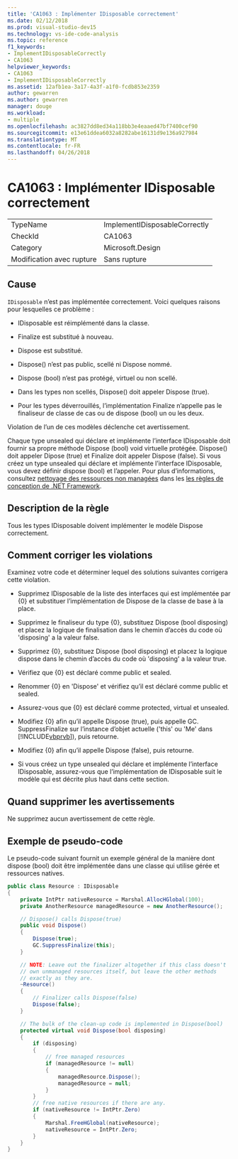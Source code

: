 ```yaml
---
title: 'CA1063 : Implémenter IDisposable correctement'
ms.date: 02/12/2018
ms.prod: visual-studio-dev15
ms.technology: vs-ide-code-analysis
ms.topic: reference
f1_keywords:
- ImplementIDisposableCorrectly
- CA1063
helpviewer_keywords:
- CA1063
- ImplementIDisposableCorrectly
ms.assetid: 12afb1ea-3a17-4a3f-a1f0-fcdb853e2359
author: gewarren
ms.author: gewarren
manager: douge
ms.workload:
- multiple
ms.openlocfilehash: ac3827dd8ed34a118bb3e4eaaed47bf7400cef90
ms.sourcegitcommit: e13e61ddea6032a8282abe16131d9e136a927984
ms.translationtype: MT
ms.contentlocale: fr-FR
ms.lasthandoff: 04/26/2018
---
```

# <a name="ca1063-implement-idisposable-correctly"></a>CA1063 : Implémenter IDisposable correctement

|||
|-|-|
|TypeName|ImplementIDisposableCorrectly|
|CheckId|CA1063|
|Category|Microsoft.Design|
|Modification avec rupture|Sans rupture|

## <a name="cause"></a>Cause

`IDisposable` n’est pas implémentée correctement. Voici quelques raisons pour lesquelles ce problème :

- IDisposable est réimplémenté dans la classe.

- Finalize est substitué à nouveau.

- Dispose est substitué.

- Dispose() n’est pas public, scellé ni Dispose nommé.

- Dispose (bool) n’est pas protégé, virtuel ou non scellé.

- Dans les types non scellés, Dispose() doit appeler Dispose (true).

- Pour les types déverrouillés, l’implémentation Finalize n’appelle pas le finaliseur de classe de cas ou de dispose (bool) un ou les deux.

Violation de l’un de ces modèles déclenche cet avertissement.

Chaque type unsealed qui déclare et implémente l’interface IDisposable doit fournir sa propre méthode Dispose (bool) void virtuelle protégée. Dispose() doit appeler Dipose (true) et Finalize doit appeler Dispose (false). Si vous créez un type unsealed qui déclare et implémente l’interface IDisposable, vous devez définir dispose (bool) et l’appeler. Pour plus d’informations, consultez [nettoyage des ressources non managées](/dotnet/standard/garbage-collection/unmanaged) dans les [les règles de conception de .NET Framework](/dotnet/standard/design-guidelines/index).

## <a name="rule-description"></a>Description de la règle

Tous les types IDisposable doivent implémenter le modèle Dispose correctement.

## <a name="how-to-fix-violations"></a>Comment corriger les violations

Examinez votre code et déterminer lequel des solutions suivantes corrigera cette violation.

- Supprimez IDisposable de la liste des interfaces qui est implémentée par {0} et substituer l’implémentation de Dispose de la classe de base à la place.

- Supprimez le finaliseur du type {0}, substituez Dispose (bool disposing) et placez la logique de finalisation dans le chemin d’accès du code où 'disposing' a la valeur false.

- Supprimez {0}, substituez Dispose (bool disposing) et placez la logique dispose dans le chemin d’accès du code où 'disposing' a la valeur true.

- Vérifiez que {0} est déclaré comme public et sealed.

- Renommer {0} en 'Dispose' et vérifiez qu’il est déclaré comme public et sealed.

- Assurez-vous que {0} est déclaré comme protected, virtual et unsealed.

- Modifiez {0} afin qu’il appelle Dispose (true), puis appelle GC. SuppressFinalize sur l’instance d’objet actuelle ('this' ou 'Me' dans [!INCLUDE[vbprvb](../code-quality/includes/vbprvb_md.md)]), puis retourne.

- Modifiez {0} afin qu’il appelle Dispose (false), puis retourne.

- Si vous créez un type unsealed qui déclare et implémente l’interface IDisposable, assurez-vous que l’implémentation de IDisposable suit le modèle qui est décrite plus haut dans cette section.

## <a name="when-to-suppress-warnings"></a>Quand supprimer les avertissements

Ne supprimez aucun avertissement de cette règle.

## <a name="pseudo-code-example"></a>Exemple de pseudo-code

Le pseudo-code suivant fournit un exemple général de la manière dont dispose (bool) doit être implémentée dans une classe qui utilise gérée et ressources natives.

```csharp
public class Resource : IDisposable
{
    private IntPtr nativeResource = Marshal.AllocHGlobal(100);
    private AnotherResource managedResource = new AnotherResource();

    // Dispose() calls Dispose(true)
    public void Dispose()
    {
        Dispose(true);
        GC.SuppressFinalize(this);
    }

    // NOTE: Leave out the finalizer altogether if this class doesn't
    // own unmanaged resources itself, but leave the other methods
    // exactly as they are.
    ~Resource()
    {
        // Finalizer calls Dispose(false)
        Dispose(false);
    }

    // The bulk of the clean-up code is implemented in Dispose(bool)
    protected virtual void Dispose(bool disposing)
    {
        if (disposing)
        {
            // free managed resources
            if (managedResource != null)
            {
                managedResource.Dispose();
                managedResource = null;
            }
        }
        // free native resources if there are any.
        if (nativeResource != IntPtr.Zero)
        {
            Marshal.FreeHGlobal(nativeResource);
            nativeResource = IntPtr.Zero;
        }
    }
}
```